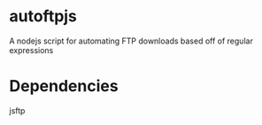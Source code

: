 autoftpjs
=========

A nodejs script for automating FTP downloads based off of regular expressions

Dependencies
=========
jsftp
